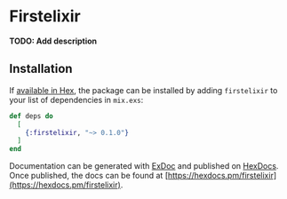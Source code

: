 # Firstelixir

**TODO: Add description**

## Installation

If [available in Hex](https://hex.pm/docs/publish), the package can be installed
by adding `firstelixir` to your list of dependencies in `mix.exs`:

```elixir
def deps do
  [
    {:firstelixir, "~> 0.1.0"}
  ]
end
```

Documentation can be generated with [ExDoc](https://github.com/elixir-lang/ex_doc)
and published on [HexDocs](https://hexdocs.pm). Once published, the docs can
be found at [https://hexdocs.pm/firstelixir](https://hexdocs.pm/firstelixir).

